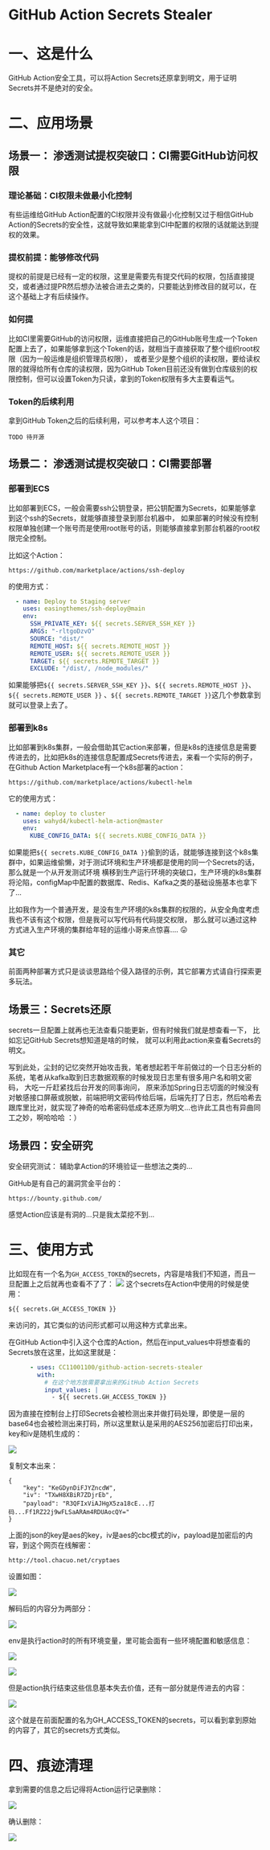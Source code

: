 # GitHub Action Secrets Stealer

# 一、这是什么

GitHub Action安全工具，可以将Action Secrets还原拿到明文，用于证明Secrets并不是绝对的安全。

# 二、应用场景

## 场景一： 渗透测试提权突破口：CI需要GitHub访问权限

### 理论基础：CI权限未做最小化控制

有些运维给GitHub Action配置的CI权限并没有做最小化控制又过于相信GitHub Action的Secrets的安全性，这就导致如果能拿到CI中配置的权限的话就能达到提权的效果。

### 提权前提：能够修改代码

提权的前提是已经有一定的权限，这里是需要先有提交代码的权限，包括直接提交，或者通过提PR然后想办法被合进去之类的，只要能达到修改目的就可以，在这个基础上才有后续操作。

### 如何提

比如CI里需要GitHub的访问权限，运维直接把自己的GitHub账号生成一个Token配置上去了，如果能够拿到这个Token的话，就相当于直接获取了整个组织root权限（因为一般运维是组织管理员权限），
或者至少是整个组织的读权限，要给读权限的就得给所有仓库的读权限，因为GitHub Token目前还没有做到仓库级别的权限控制，但可以设置Token为只读，拿到的Token权限有多大主要看运气。

### Token的后续利用

拿到GitHub Token之后的后续利用，可以参考本人这个项目：

```text
TODO 待开源 
```

## 场景二： 渗透测试提权突破口：CI需要部署

### 部署到ECS

比如部署到ECS，一般会需要ssh公钥登录，把公钥配置为Secrets，如果能够拿到这个ssh的Secrets，就能够直接登录到那台机器中，
如果部署的时候没有控制权限单独创建一个账号而是使用root账号的话，则能够直接拿到那台机器的root权限完全控制。

比如这个Action：

```text
https://github.com/marketplace/actions/ssh-deploy
```

的使用方式：

```yaml
  - name: Deploy to Staging server
    uses: easingthemes/ssh-deploy@main
    env:
      SSH_PRIVATE_KEY: ${{ secrets.SERVER_SSH_KEY }}
      ARGS: "-rltgoDzvO"
      SOURCE: "dist/"
      REMOTE_HOST: ${{ secrets.REMOTE_HOST }}
      REMOTE_USER: ${{ secrets.REMOTE_USER }}
      TARGET: ${{ secrets.REMOTE_TARGET }}
      EXCLUDE: "/dist/, /node_modules/"
```

如果能够把`${{ secrets.SERVER_SSH_KEY }}`、`${{ secrets.REMOTE_HOST }}`、`${{ secrets.REMOTE_USER }}`
、`${{ secrets.REMOTE_TARGET }}`这几个参数拿到就可以登录上去了。

### 部署到k8s

比如部署到k8s集群，一般会借助其它action来部署，但是k8s的连接信息是需要传进去的，比如把k8s的连接信息配置成Secrets传进去，来看一个实际的例子， 在Github Action
Marketplace有一个k8s部署的action：

```text
https://github.com/marketplace/actions/kubectl-helm
```

它的使用方式：

```yaml
  - name: deploy to cluster
    uses: wahyd4/kubectl-helm-action@master
    env:
      KUBE_CONFIG_DATA: ${{ secrets.KUBE_CONFIG_DATA }}
```

如果能把`${{ secrets.KUBE_CONFIG_DATA }}`偷到的话，就能够连接到这个k8s集群中，如果运维偷懒，对于测试环境和生产环境都是使用的同一个Secrets的话，那么就是一个从开发测试环境
横移到生产运行环境的突破口，生产环境的k8s集群将沦陷，configMap中配置的数据库、Redis、Kafka之类的基础设施基本也拿下了...

比如我作为一个普通开发，是没有生产环境的k8s集群的权限的，从安全角度考虑我也不该有这个权限，但是我可以写代码有代码提交权限， 那么就可以通过这种方式进入生产环境的集群给年轻的运维小哥来点惊喜.... :stuck_out_tongue:

### 其它

前面两种部署方式只是谈谈思路给个侵入路径的示例，其它部署方式请自行探索更多玩法。

## 场景三：Secrets还原

secrets一旦配置上就再也无法查看只能更新，但有时候我们就是想查看一下， 比如忘记GitHub Secrets想知道是啥的时候， 就可以利用此action来查看Secrets的明文。

写到此处，尘封的记忆突然开始攻击我，笔者想起若干年前做过的一个日志分析的系统，笔者从kafka取到日志数据观察的时候发现日志里有很多用户名和明文密码， 大吃一斤赶紧找后台开发的同事询问，
原来添加Spring日志切面的时候没有对敏感接口屏蔽或脱敏，前端把明文密码传给后端，后端先打了日志，然后哈希去跟库里比对，就实现了神奇的哈希密码低成本还原为明文...也许此工具也有异曲同工之妙，啊哈哈哈 ：）

## 场景四：安全研究

安全研究测试： 辅助拿Action的环境验证一些想法之类的...

GitHub是有自己的漏洞赏金平台的：

```text
https://bounty.github.com/
```

感觉Action应该是有洞的...只是我太菜挖不到...

# 三、使用方式

比如现在有一个名为`GH_ACCESS_TOKEN`的secrets，内容是啥我们不知道，而且一旦配置上之后就再也查看不了了：
![](.README_images/4ff7ef4b.png)
这个secrets在Action中使用的时候是使用：

```text
${{ secrets.GH_ACCESS_TOKEN }}
``` 

来访问的，其它类似的访问形式都可以用这种方式拿出来。

在GitHub Action中引入这个仓库的Action，然后在input_values中将想查看的Secrets放在这里，比如这里就是：

```yaml
      - uses: CC11001100/github-action-secrets-stealer
        with:
          # 在这个地方放需要拿出来的GitHub Action Secrets
          input_values: |
            - ${{ secrets.GH_ACCESS_TOKEN }}
```

因为直接在控制台上打印Secrets会被检测出来并做打码处理，即使是一层的base64也会被检测出来打码，所以这里默认是采用的AES256加密后打印出来，key和iv是随机生成的：  

![](.README_images/88b489dc.png)  

复制文本出来：

```text
{
    "key": "KeGDynDiFJYZncdW",
    "iv": "TXwH8XBiR7ZDjrEb",
    "payload": "R3QFIxViAJHgX5za18cE...打码...Ff1RZ22j9wFLSaARAm4RDUAocQY="
}
```

上面的json的key是aes的key，iv是aes的cbc模式的iv，payload是加密后的内容，到这个网页在线解密：

```text
http://tool.chacuo.net/cryptaes
```

设置如图：

![](.README_images/532ef72c.png)

解码后的内容分为两部分：

![](.README_images/548c0aed.png)

env是执行action时的所有环境变量，里可能会面有一些环境配置和敏感信息：

![](.README_images/2fc3876c.png)

![](.README_images/d5ac77a3.png)

但是action执行结束这些信息基本失去价值，还有一部分就是传进去的内容：

![](.README_images/a2e03476.png)

这个就是在前面配置的名为GH_ACCESS_TOKEN的secrets，可以看到拿到原始的内容了，其它的secrets方式类似。

# 四、痕迹清理

拿到需要的信息之后记得将Action运行记录删除：

![](.README_images/fa666830.png)

确认删除：

![](.README_images/e09c9fb6.png)


